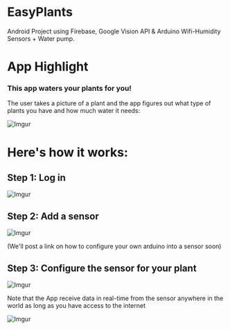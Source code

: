 # EasyPlants
Android Project using Firebase, Google Vision API & Arduino Wifi-Humidity Sensors + Water pump.

# App Highlight
### This app waters your plants for you!

The user takes a picture of a plant and the app figures out what type of plants you have and how much water it needs:

![Imgur](https://i.imgur.com/KblHKoP.gif)

# Here's how it works: 
## Step 1: Log in 

![Imgur](https://i.imgur.com/nh0wp2t.gif)


## Step 2: Add a sensor

![Imgur](https://i.imgur.com/9IZJcst.gif)

(We'll post a link on how to configure your own arduino into a sensor soon)

## Step 3: Configure the sensor for your plant

![Imgur](https://i.imgur.com/RbVmmQF.gif)

Note that the App receive data in real-time from the sensor anywhere in the world as long as you have access to the internet 

![Imgur](https://i.imgur.com/KblHKoP.gif)
